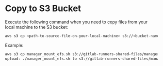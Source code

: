 # Copy to S3 Bucket

Execute the following command when you need to copy files from your local machine to the S3 bucket:

```bash
aws s3 cp <path-to-source-file-on-your-local-machine> s3://<bucket-name>/<path-to-the-file-in-s3-bucket>
```

Example:

```bash
aws s3 cp manager_mount_efs.sh s3://gitlab-runners-shared-files/manager_mount_efs.sh
upload: ./manager_mount_efs.sh to s3://gitlab-runners-shared-files/manager_mount_efs.sh
```